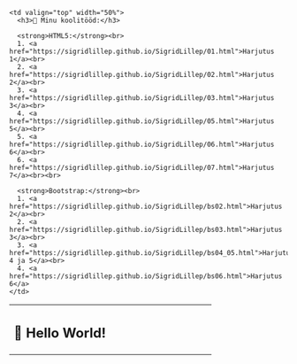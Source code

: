 <table>
  <tr>
    <td valign="top" width="50%">
      <h2>👋 Hello World!</h2>
    </td>

    <td valign="top" width="50%">
      <h3>🌱 Minu koolitööd:</h3>

      <strong>HTML5:</strong><br>
      1. <a href="https://sigridlillep.github.io/SigridLillep/01.html">Harjutus 1</a><br>
      2. <a href="https://sigridlillep.github.io/SigridLillep/02.html">Harjutus 2</a><br>
      3. <a href="https://sigridlillep.github.io/SigridLillep/03.html">Harjutus 3</a><br>
      4. <a href="https://sigridlillep.github.io/SigridLillep/05.html">Harjutus 5</a><br>
      5. <a href="https://sigridlillep.github.io/SigridLillep/06.html">Harjutus 6</a><br>
      6. <a href="https://sigridlillep.github.io/SigridLillep/07.html">Harjutus 7</a><br><br>

      <strong>Bootstrap:</strong><br>
      1. <a href="https://sigridlillep.github.io/SigridLillep/bs02.html">Harjutus 2</a><br>
      2. <a href="https://sigridlillep.github.io/SigridLillep/bs03.html">Harjutus 3</a><br>
      3. <a href="https://sigridlillep.github.io/SigridLillep/bs04_05.html">Harjutus 4 ja 5</a><br>
      4. <a href="https://sigridlillep.github.io/SigridLillep/bs06.html">Harjutus 6</a>
    </td>
  </tr>
</table>

<!--
**SigridLillep/SigridLillep** is a ✨ _special_ ✨ repository because its `README.md` (this file) appears on your GitHub profile.

Here are some ideas to get you started:

- 🔭 I’m currently working on ...
- 🌱 I’m currently learning ...
- 👯 I’m looking to collaborate on ...
- 🤔 I’m looking for help with ...
- 💬 Ask me about ...
- 📫 How to reach me: ...
- 😄 Pronouns: ...
- ⚡ Fun fact: ...
-->

